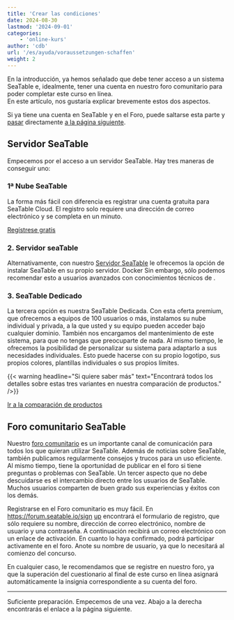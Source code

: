 ```yaml
---
title: 'Crear las condiciones'
date: 2024-08-30
lastmod: '2024-09-01'
categories:
    - 'online-kurs'
author: 'cdb'
url: '/es/ayuda/voraussetzungen-schaffen'
weight: 2
---
```


En la introducción, ya hemos señalado que debe tener acceso a un sistema SeaTable e, idealmente, tener una cuenta en nuestro foro comunitario para poder completar este curso en línea.  
En este artículo, nos gustaría explicar brevemente estos dos aspectos.

Si ya tiene una cuenta en SeaTable y en el Foro, puede saltarse esta parte y [pasar](https://seatable.io/es/docs/online-kurs/navigieren-in-der-benutzeroberflaeche-von-seatable/) directamente [a la página siguiente](https://seatable.io/es/docs/online-kurs/navigieren-in-der-benutzeroberflaeche-von-seatable/).

## Servidor SeaTable

Empecemos por el acceso a un servidor SeaTable. Hay tres maneras de conseguir uno:

### 1ª Nube SeaTable

La forma más fácil con diferencia es registrar una cuenta gratuita para SeaTable Cloud. El registro solo requiere una dirección de correo electrónico y se completa en un minuto.

[Regístrese gratis](https://seatable.io/es/registrierung/)

### 2\. Servidor seaTable

Alternativamente, con nuestro [Servidor SeaTable](https://admin.seatable.io/) le ofrecemos la opción de instalar SeaTable en su propio servidor. Docker Sin embargo, sólo podemos recomendar esto a usuarios avanzados con conocimientos técnicos de .

### 3\. SeaTable Dedicado

La tercera opción es nuestra SeaTable Dedicada. Con esta oferta premium, que ofrecemos a equipos de 100 usuarios o más, instalamos su nube individual y privada, a la que usted y su equipo pueden acceder bajo cualquier dominio. También nos encargamos del mantenimiento de este sistema, para que no tengas que preocuparte de nada. Al mismo tiempo, le ofrecemos la posibilidad de personalizar su sistema para adaptarlo a sus necesidades individuales. Esto puede hacerse con su propio logotipo, sus propios colores, plantillas individuales o sus propios límites.

{{< warning  headline="Si quiere saber más"  text="Encontrará todos los detalles sobre estas tres variantes en nuestra comparación de productos." />}}

[Ir a la comparación de productos](https://seatable.io/es/produktvergleich/)

## Foro comunitario SeaTable

Nuestro [foro comunitario](https://forum.seatable.io) es un importante canal de comunicación para todos los que quieran utilizar SeaTable. Además de noticias sobre SeaTable, también publicamos regularmente consejos y trucos para un uso eficiente. Al mismo tiempo, tiene la oportunidad de publicar en el foro si tiene preguntas o problemas con SeaTable. Un tercer aspecto que no debe descuidarse es el intercambio directo entre los usuarios de SeaTable. Muchos usuarios comparten de buen grado sus experiencias y éxitos con los demás.

Registrarse en el Foro comunitario es muy fácil. En https://forum.seatable.io/sign [up](https://forum.seatable.io/signup) encontrará el formulario de registro, que sólo requiere su nombre, dirección de correo electrónico, nombre de usuario y una contraseña. A continuación recibirá un correo electrónico con un enlace de activación. En cuanto lo haya confirmado, podrá participar activamente en el foro. Anote su nombre de usuario, ya que lo necesitará al comienzo del concurso.

En cualquier caso, le recomendamos que se registre en nuestro foro, ya que la superación del cuestionario al final de este curso en línea asignará automáticamente la insignia correspondiente a su cuenta del foro.

---

Suficiente preparación. Empecemos de una vez. Abajo a la derecha encontrarás el enlace a la página siguiente.

